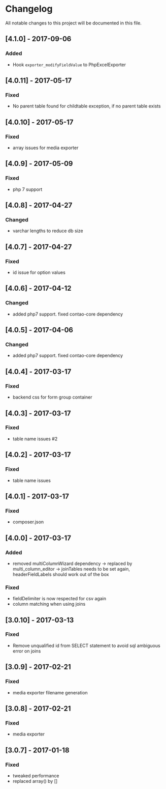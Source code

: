 # Changelog
All notable changes to this project will be documented in this file.

## [4.1.0] - 2017-09-06

### Added
* Hook `exporter_modifyFieldValue` to PhpExcelExporter


## [4.0.11] - 2017-05-17

### Fixed
- No parent table found for childtable exception, if no parent table exists

## [4.0.10] - 2017-05-17

### Fixed
- array issues for media exporter

## [4.0.9] - 2017-05-09

### Fixed
- php 7 support

## [4.0.8] - 2017-04-27

### Changed
- varchar lengths to reduce db size

## [4.0.7] - 2017-04-27

### Fixed
- id issue for option values

## [4.0.6] - 2017-04-12

### Changed
- added php7 support. fixed contao-core dependency

## [4.0.5] - 2017-04-06

### Changed
- added php7 support. fixed contao-core dependency

## [4.0.4] - 2017-03-17

### Fixed
- backend css for form group container

## [4.0.3] - 2017-03-17

### Fixed
- table name issues #2

## [4.0.2] - 2017-03-17

### Fixed
- table name issues

## [4.0.1] - 2017-03-17

### Fixed
- composer.json

## [4.0.0] - 2017-03-17

### Added
- removed multiColumnWizard dependency -> replaced by multi_column_editor -> joinTables needs to be set again, headerFieldLabels should work out of the box

### Fixed
- fieldDelimiter is now respected for csv again
- column matching when using joins

## [3.0.10] - 2017-03-13

### Fixed
- Remove unqualified id from SELECT statement to avoid sql ambiguous error on joins 

## [3.0.9] - 2017-02-21

### Fixed
- media exporter filename generation

## [3.0.8] - 2017-02-21

### Fixed
- media exporter

## [3.0.7] - 2017-01-18

### Fixed
- tweaked performance
- replaced array() by []
